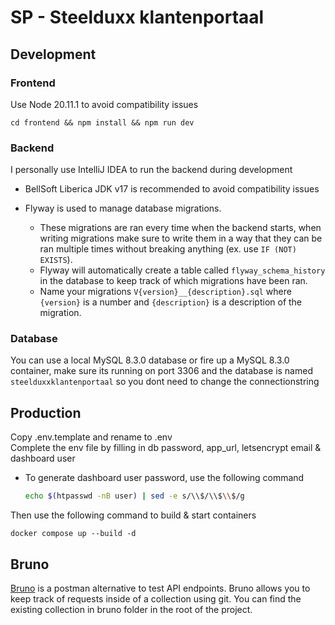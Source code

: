 # SP - Steelduxx klantenportaal

## Development

### Frontend

Use Node 20.11.1 to avoid compatibility issues

```
cd frontend && npm install && npm run dev
```

### Backend

I personally use IntelliJ IDEA to run the backend during development

- BellSoft Liberica JDK v17 is recommended to avoid compatibility issues

- Flyway is used to manage database migrations.
  - These migrations are ran every time when the backend starts, when writing migrations make sure to write them in a way that they can be ran multiple times without breaking anything (ex. use `IF (NOT) EXISTS`).
  - Flyway will automatically create a table called `flyway_schema_history` in the database to keep track of which migrations have been ran.
  - Name your migrations `V{version}__{description}.sql` where `{version}` is a number and `{description}` is a description of the migration.

### Database

You can use a local MySQL 8.3.0 database or fire up a MySQL 8.3.0 container, make sure its running on port 3306 and the database is named `steelduxxklantenportaal` so you dont need to change the connectionstring

## Production

Copy .env.template and rename to .env  
Complete the env file by filling in db password, app_url, letsencrypt email & dashboard user

- To generate dashboard user password, use the following command
  ```sh
  echo $(htpasswd -nB user) | sed -e s/\\$/\\$\\$/g
  ```

Then use the following command to build & start containers

```
docker compose up --build -d
```

## Bruno

[Bruno](https://www.usebruno.com/) is a postman alternative to test API endpoints.
Bruno allows you to keep track of requests inside of a collection using git.
You can find the existing collection in bruno folder in the root of the project.
